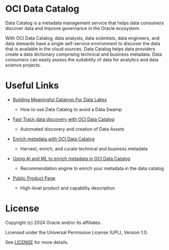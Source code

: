 # OCI Data Catalog
 
Data Catalog is a metadata management service that helps data consumers discover data and improve governance in the Oracle ecosystem.

With OCI Data Catalog, data analysts, data scientists, data engineers, and data stewards have a single self-service environment to discover the data that is available in the cloud sources. Data Catalog helps data providers create a data dictionary comprising technical and business metadata. Data consumers can easily assess the suitability of data for analytics and data science projects.


 
# Useful Links
 
- [Building Meaningful Catalogs For Data Lakes](https://blogs.oracle.com/dataintegration/post/)
    - How to use Data Catalog to avoid a Data Swamp
     
- [Fast Track data discovery with OCI Data Catalog](https://blogs.oracle.com/cloud-infrastructure/post/fast-track-data-discovery-with-new-release-of-oci-data-catalog)
    - Automated discovery and creation of Data Assets

- [Enrich metadata with OCI Data Catalog](https://blogs.oracle.com/dataintegration/post/enrich-metadata-with-oracle-cloud-infrastructure-data-catalog)
    - Harvest, enrich, and curate technical and business metadata
    
- [Using AI and ML to enrich metadata in OCI Data Catalog](https://blogs.oracle.com/dataintegration/post/using-ai-and-ml-to-enrich-metadata-in-data-catalog)
    - Recommendation engine to enrich your metadata in the data catalog
 
- [Public Product Page](https://www.oracle.com/be/big-data/data-catalog/what-is-a-data-catalog/)
    - High-level product and capability description

 
# License

Copyright (c) 2024 Oracle and/or its affiliates.

Licensed under the Universal Permissive License (UPL), Version 1.0.

See [LICENSE](https://github.com/oracle-devrel/technology-engineering/blob/main/LICENSE) for more details.
